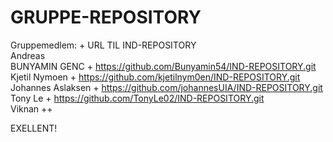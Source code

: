 # GRUPPE-REPOSITORY
Gruppemedlem: + URL TIL IND-REPOSITORY
<br> Andreas
<br> BUNYAMIN GENC + https://github.com/Bunyamin54/IND-REPOSITORY.git
<br> Kjetil Nymoen + https://github.com/kjetilnym0en/IND-REPOSITORY.git
<br> Johannes Aslaksen + https://github.com/johannesUIA/IND-REPOSITORY.git
<br> Tony Le + https://github.com/TonyLe02/IND-REPOSITORY.git 
<br> Viknan ++

EXELLENT!